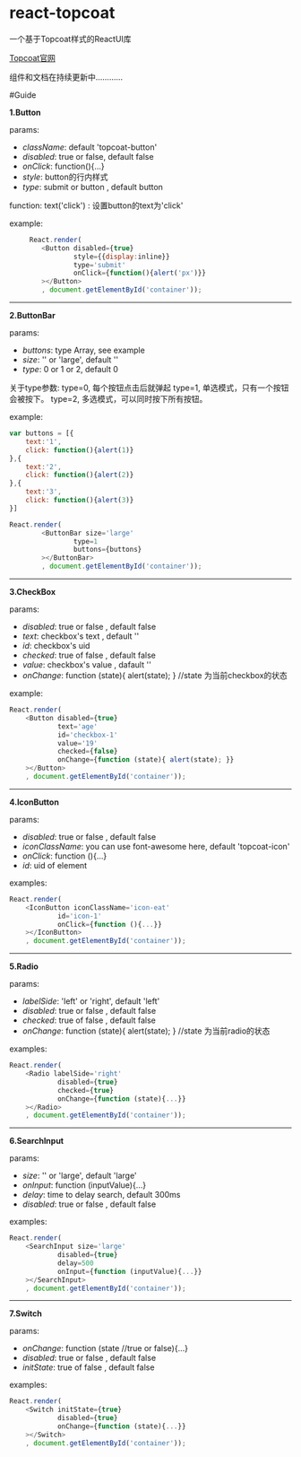 # react-topcoat
一个基于Topcoat样式的ReactUI库

[Topcoat官网](http://topcoat.io/topcoat/)

组件和文档在持续更新中…………

#Guide

**1.Button**

params:
 - *className*: default 'topcoat-button'
 - *disabled*: true or false, default false
 - *onClick*: function(){...}
 - *style*: button的行内样式
 - *type*: submit or button , default button

function:
text('click') : 设置button的text为'click'
 
example:
```js
     React.render(
        <Button disabled={true}
                style={{display:inline}}
                type='submit'
                onClick={function(){alert('px')}}
        ></Button>
        , document.getElementById('container'));
```


----------

**2.ButtonBar**

params:
 - *buttons*: type Array, see example
 - *size*: '' or 'large', default ''
 - *type*: 0 or 1 or 2, default 0

关于type参数: 
type=0, 每个按钮点击后就弹起
type=1, 单选模式，只有一个按钮会被按下。
type=2, 多选模式，可以同时按下所有按钮。

example:
```js
var buttons = [{
    text:'1',
    click: function(){alert(1)}
},{
    text:'2',
    click: function(){alert(2)}
},{
    text:'3',
    click: function(){alert(3)}
}]

React.render(
        <ButtonBar size='large'
                type=1
                buttons={buttons}
        ></ButtonBar>
        , document.getElementById('container'));

```

----------

**3.CheckBox**

params:
 - *disabled*: true or false , default false
 - *text*: checkbox's text , default ''
 - *id*: checkbox's uid
 - *checked*: true of false , default false
 - *value*: checkbox's value , dafault ''
 - *onChange*: function (state){ alert(state); }  //state 为当前checkbox的状态

example:
```js
React.render(
    <Button disabled={true}
            text='age'
            id='checkbox-1'
            value='19'
            checked={false}
            onChange={function (state){ alert(state); }}
    ></Button>
    , document.getElementById('container'));
```

----------

**4.IconButton**

params:
 - *disabled*: true or false , default false
 - *iconClassName*:  you can use font-awesome here, default 'topcoat-icon'
 - *onClick*: function (){...}
 - *id*: uid of element

examples:
```js
React.render(
    <IconButton iconClassName='icon-eat'
            id='icon-1'
            onClick={function (){...}}
    ></IconButton>
    , document.getElementById('container'));
```

----------

**5.Radio**

params:
 - *labelSide*: 'left' or 'right', default 'left'
 - *disabled*: true or false , default false
 - *checked*: true of false , default false
 - *onChange*: function (state){ alert(state); }  //state 为当前radio的状态

examples:
```js
React.render(
    <Radio labelSide='right'
            disabled={true}
            checked={true}
            onChange={function (state){...}}
    ></Radio>
    , document.getElementById('container'));
```

----------

**6.SearchInput**

params:
 - *size*: '' or 'large', default 'large'
 - *onInput*: function (inputValue){...}
 - *delay*: time to delay search, default 300ms
 - *disabled*: true or false , default false

examples:
```js
React.render(
    <SearchInput size='large'
            disabled={true}
            delay=500
            onInput={function (inputValue){...}}
    ></SearchInput>
    , document.getElementById('container'));
```

----------

**7.Switch**

params:
 - *onChange*: function (state //true or false){...}
 - *disabled*: true or false , default false
 - *initState*: true of false , default false
 
examples:
```js
React.render(
    <Switch initState={true}
            disabled={true}
            onChange={function (state){...}}
    ></Switch>
    , document.getElementById('container'));
```
